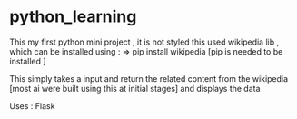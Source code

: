 # python_learning
This my first python mini project , it is not styled
this used wikipedia lib , which can be installed using :
=> pip install wikipedia [pip is needed to be installed ]

This simply takes a input and return the related content from the
wikipedia [most ai were built using this at initial stages] and displays the data

Uses : Flask
